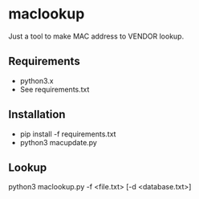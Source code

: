 # maclookup
Just a tool to make MAC address to VENDOR lookup.

## Requirements
* python3.x
* See requirements.txt

## Installation
* pip install -f requirements.txt
* python3 macupdate.py

## Lookup
python3 maclookup.py -f <file.txt> [-d <database.txt>]
